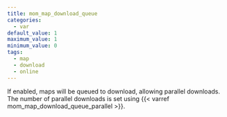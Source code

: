 ```yaml
---
title: mom_map_download_queue
categories:
  - var
default_value: 1
maximum_value: 1
minimum_value: 0
tags:
  - map
  - download
  - online
---
```


If enabled, maps will be queued to download, allowing parallel downloads. The number of parallel downloads is set using {{< varref mom_map_download_queue_parallel >}}.
